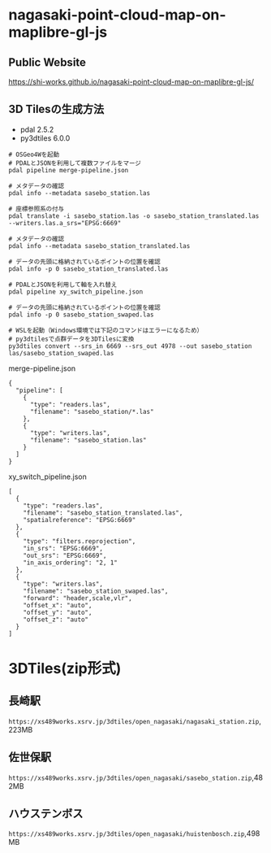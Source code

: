 # nagasaki-point-cloud-map-on-maplibre-gl-js
## Public Website
https://shi-works.github.io/nagasaki-point-cloud-map-on-maplibre-gl-js/

## 3D Tilesの生成方法
- pdal 2.5.2
- py3dtiles 6.0.0
```
# OSGeo4Wを起動
# PDALとJSONを利用して複数ファイルをマージ
pdal pipeline merge-pipeline.json

# メタデータの確認
pdal info --metadata sasebo_station.las

# 座標参照系の付与
pdal translate -i sasebo_station.las -o sasebo_station_translated.las --writers.las.a_srs="EPSG:6669"

# メタデータの確認
pdal info --metadata sasebo_station_translated.las

# データの先頭に格納されているポイントの位置を確認
pdal info -p 0 sasebo_station_translated.las

# PDALとJSONを利用して軸を入れ替え
pdal pipeline xy_switch_pipeline.json

# データの先頭に格納されているポイントの位置を確認
pdal info -p 0 sasebo_station_swaped.las

# WSLを起動（Windows環境では下記のコマンドはエラーになるため）
# py3dtilesで点群データを3DTilesに変換
py3dtiles convert --srs_in 6669 --srs_out 4978 --out sasebo_station las/sasebo_station_swaped.las
```
merge-pipeline.json
```
{
  "pipeline": [
    {
      "type": "readers.las",
      "filename": "sasebo_station/*.las"
    },
    {
      "type": "writers.las",
      "filename": "sasebo_station.las"
    }
  ]
}
```
xy_switch_pipeline.json
```
[
  {
    "type": "readers.las",
    "filename": "sasebo_station_translated.las",
    "spatialreference": "EPSG:6669"
  },
  {
    "type": "filters.reprojection",
    "in_srs": "EPSG:6669",
    "out_srs": "EPSG:6669",
    "in_axis_ordering": "2, 1"
  },
  {
    "type": "writers.las",
    "filename": "sasebo_station_swaped.las",
    "forward": "header,scale,vlr",
    "offset_x": "auto",
    "offset_y": "auto",
    "offset_z": "auto"
  }
]
```
# 3DTiles(zip形式)
## 長崎駅
`https://xs489works.xsrv.jp/3dtiles/open_nagasaki/nagasaki_station.zip`,223MB
## 佐世保駅
`https://xs489works.xsrv.jp/3dtiles/open_nagasaki/sasebo_station.zip`,482MB
## ハウステンボス
`https://xs489works.xsrv.jp/3dtiles/open_nagasaki/huistenbosch.zip`,498MB

